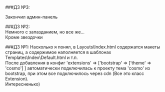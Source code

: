 ###ДЗ №3:

Закончил админ-панель

###ДЗ №2:  
Немного с запазданием, но все же...  
Кроме звездочки

###ДЗ №1:
Насколько я понял, в Layouts\Index.html содержатся макеты страниц, а содержимое наполняется в шаблонах Templates\Index\Default.html и т.п.  
После добавления в конфиг 'extensions' => ['bootstrap' => ['theme' => 'cosmo'] ] автоматически подключилась к проекту тема 'cosmo' из bootstrap, при этом все подключилось через cdn (Все это класс Extension).  
Интересненько)